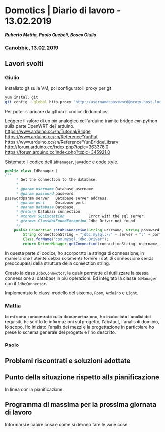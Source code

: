 # Domotics | Diario di lavoro - 13.02.2019

##### Ruberto Mattia, Paolo Guebeli, Bosco Giulio

### Canobbio, 13.02.2019

## Lavori svolti

### Giulio

installato git sulla VM, poi configurato il proxy per git

```sh
yum install git
git config --global http.proxy "http://username:password@proxy.host.local:port"
```

Per poter scaricare da github il codice di domotics.

Leggere il valore di un pin analogico dell'arduino tramite bridge con python sulla parte OpenWRT
dell'arduino.  
https://www.arduino.cc/en/Tutorial/Bridge  
https://www.arduino.cc/en/Reference/YunPut  
https://www.arduino.cc/en/Reference/YunBridgeLibrary  
http://forum.arduino.cc/index.php?topic=363376.0  
https://forum.arduino.cc/index.php?topic=345921.0  

Sistemato il codice dell `IdManager`, javadoc e code style.  

```java
public class IdManager {
/**
     * Get the connection to the database.
     *
     * @param username Database username.
     * @param password password
passwordparam server   Database server address.
     * @param port     Database port.
     * @param database Database.
     * @return Database connection.
     * @throws SQLException           Error with the sql server.
     * @throws ClassNotFoundException Jdbc Driver not found.
     */
    public Connection getDbConnection(String username, String password, passworderver, int port, String database) throws SQLException, ClassNotFoundException {
        String connectionString = "jdbc:mysql://" + server + ":" + port + "/" + database;
        Class.forName("com.mysql.jdbc.Driver");
        return DriverManager.getConnection(connectionString, username, password);password
```

In questa parte di codice, ho scorporato la stringa di connessione, in maniera che l'utente debba
solamente fornire i dati di connessione senza preoccuparsi della struttura della connection string.

Creato la class `JdbcConnector`, la quale permette di riutilizzare la stessa connessione al database
in pi&ugrave; operazioni. Ed integrato la classe `IdManager` con il `JdbcConnector`.

Implementato le classi modello del sistema, `Room`, `Arduino` e `Light`.

### Mattia

Io mi sono concentrato sulla documentazione, ho intabellato l'analisi dei requisiti, ho scritto le informazioni sul progetto, l'abstact, l'analis di dominio, lo scopo.
Ho iniziato l'analis dei mezzi e la progettazione in particolare ho prese lo schema generale del progetto e l'ho descritto.

### Paolo


##  Problemi riscontrati e soluzioni adottate


##  Punto della situazione rispetto alla pianificazione
In linea con la pianificazione.


## Programma di massima per la prossima giornata di lavoro
Informarsi e capire cosa e come si devono fare le varie cose.
